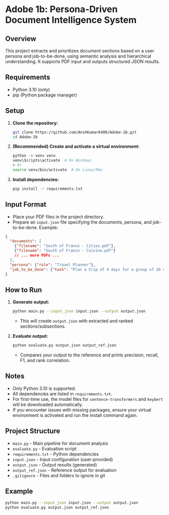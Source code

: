 # Adobe 1b: Persona-Driven Document Intelligence System

## Overview
This project extracts and prioritizes document sections based on a user persona and job-to-be-done, using semantic analysis and hierarchical understanding. It supports PDF input and outputs structured JSON results.

## Requirements
- Python 3.10 (only)
- pip (Python package manager)

## Setup
1. **Clone the repository:**
   ```bash
   git clone https://github.com/AnshKumar6400/Adobe-1b.git
   cd Adobe-1b
   ```
2. **(Recommended) Create and activate a virtual environment:**
   ```bash
   python -m venv venv
   venv\Scripts\activate  # On Windows
   # Or
   source venv/bin/activate  # On Linux/Mac
   ```
3. **Install dependencies:**
   ```bash
   pip install -r requirements.txt
   ```

## Input Format
- Place your PDF files in the project directory.
- Prepare an `input.json` file specifying the documents, persona, and job-to-be-done. Example:

```json
{
  "documents": [
    {"filename": "South of France - Cities.pdf"},
    {"filename": "South of France - Cuisine.pdf"}
    // ... more PDFs ...
  ],
  "persona": {"role": "Travel Planner"},
  "job_to_be_done": {"task": "Plan a trip of 4 days for a group of 10 college friends."}
}
```

## How to Run
1. **Generate output:**
   ```bash
   python main.py --input_json input.json --output output.json
   ```
   - This will create `output.json` with extracted and ranked sections/subsections.

2. **Evaluate output:**
   ```bash
   python evaluate.py output.json output_ref.json
   ```
   - Compares your output to the reference and prints precision, recall, F1, and rank correlation.

## Notes
- Only Python 3.10 is supported.
- All dependencies are listed in `requirements.txt`.
- For first-time use, the model files for `sentence-transformers` and `keybert` will be downloaded automatically.
- If you encounter issues with missing packages, ensure your virtual environment is activated and run the install command again.

## Project Structure
- `main.py` - Main pipeline for document analysis
- `evaluate.py` - Evaluation script
- `requirements.txt` - Python dependencies
- `input.json` - Input configuration (user-provided)
- `output.json` - Output results (generated)
- `output_ref.json` - Reference output for evaluation
- `.gitignore` - Files and folders to ignore in git

## Example
```bash
python main.py --input_json input.json --output output.json
python evaluate.py output.json output_ref.json
``` 